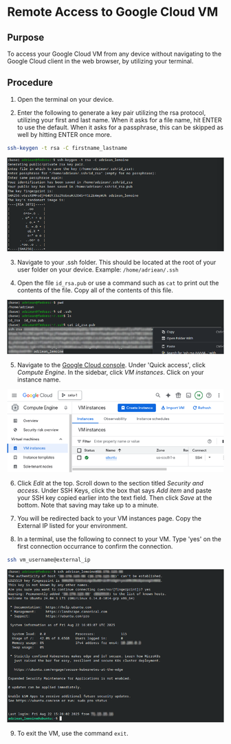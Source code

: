 # Remote Access to Google Cloud VM

## Purpose

To access your Google Cloud VM from any device without navigating to the Google Cloud client in the web browser, by utilizing your terminal.

## Procedure

1. Open the terminal on your device.

2. Enter the following to generate a key pair utilizing the rsa protocol, utilizing your first and last name. When it asks for a file name, hit ENTER to use the default. When it asks for a passphrase, this can be skipped as well by hitting ENTER once more.

```bash
ssh-keygen -t rsa -C firstname_lastname
```

![](img/ssh_setup1.png)

3. Navigate to your .ssh folder. This should be located at the root of your user folder on your device.
    Example: `/home/adriean/.ssh`
    
4. Open the file `id_rsa.pub` or use a command such as `cat` to print out the contents of the file. Copy all of the contents of this file. 

![](img/ssh_setup2.png)

5. Navigate to the [Google Cloud console](https://console.cloud.google.com). Under 'Quick access', click *Compute Engine*. In the sidebar, click *VM instances*. Click on your instance name. 

![](img/ssh_setup3.png)

6. Click *Edit* at the top. Scroll down to the section titled *Security and access*. Under SSH Keys, click the box that says *Add item* and paste your SSH key copied earlier into the text field. Then click *Save* at the bottom. Note that saving may take up to a minute.

7. You will be redirected back to your VM instances page. Copy the External IP listed for your environment.

8. In a terminal, use the following to connect to your VM. Type 'yes' on the first connection occurrance to confirm the connection.

```bash
ssh vm_username@external_ip
```

![](img/ssh_setup4.png)

9. To exit the VM, use the command `exit`.

